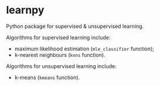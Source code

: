 # learnpy
Python package for supervised &amp; unsupervised learning.

Algorithms for supervised learning include:
- maximum likelihood estimation (`mle_classifier` function);
- k-nearest neighbours (`knns` function).

Algorithms for unsupervised learning include:
- k-means (`kmeans` function).

